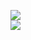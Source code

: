[![](https://img.shields.io/badge/Made%20With-Github%20Spray-lightgrey.svg?style=for-the-badge&logo=github)](https://github.com/Annihil/github-spray#7392)  
[![](https://i.imgur.com/2DrTn0Z.gif)](https://github.com/Annihil/github-spray)